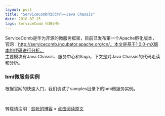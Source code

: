 ```yaml
---
layout: post
title: "ServiceComb代码分析——Java Chassis"
date: 2018-07-15 
tags: ServiceComb 代码分析
---
```


ServiceComb是华为开源的微服务框架，目前已发布第一个Apache孵化版本，官网：http://servicecomb.incubator.apache.org/cn/。本文是基于1.0.0-mX版本的代码进行分析。       
主要模块有Java Chassis、服务中心和Saga，下文是对Java Chassis的代码走读和分析。
 

### bmi微服务实例       

根据官网的快速入门，我们调试了samples目录下的bmi微服务实例。    




<br>

转载请注明：[蚊帐的博客](https://nevilleyeung.github.io) » [点击阅读原文](https://nevilleyeung.github.io/2018/07/Details-ServiceComb-CodeAnalysis-JavaChassis/) 

 



